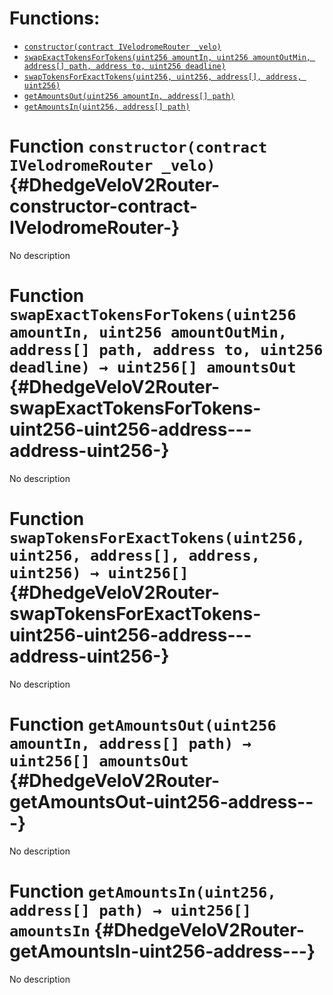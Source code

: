 

# Functions:
- [`constructor(contract IVelodromeRouter _velo)`](#DhedgeVeloV2Router-constructor-contract-IVelodromeRouter-)
- [`swapExactTokensForTokens(uint256 amountIn, uint256 amountOutMin, address[] path, address to, uint256 deadline)`](#DhedgeVeloV2Router-swapExactTokensForTokens-uint256-uint256-address---address-uint256-)
- [`swapTokensForExactTokens(uint256, uint256, address[], address, uint256)`](#DhedgeVeloV2Router-swapTokensForExactTokens-uint256-uint256-address---address-uint256-)
- [`getAmountsOut(uint256 amountIn, address[] path)`](#DhedgeVeloV2Router-getAmountsOut-uint256-address---)
- [`getAmountsIn(uint256, address[] path)`](#DhedgeVeloV2Router-getAmountsIn-uint256-address---)



# Function `constructor(contract IVelodromeRouter _velo)` {#DhedgeVeloV2Router-constructor-contract-IVelodromeRouter-}
No description




# Function `swapExactTokensForTokens(uint256 amountIn, uint256 amountOutMin, address[] path, address to, uint256 deadline) → uint256[] amountsOut` {#DhedgeVeloV2Router-swapExactTokensForTokens-uint256-uint256-address---address-uint256-}
No description




# Function `swapTokensForExactTokens(uint256, uint256, address[], address, uint256) → uint256[]` {#DhedgeVeloV2Router-swapTokensForExactTokens-uint256-uint256-address---address-uint256-}
No description




# Function `getAmountsOut(uint256 amountIn, address[] path) → uint256[] amountsOut` {#DhedgeVeloV2Router-getAmountsOut-uint256-address---}
No description




# Function `getAmountsIn(uint256, address[] path) → uint256[] amountsIn` {#DhedgeVeloV2Router-getAmountsIn-uint256-address---}
No description




